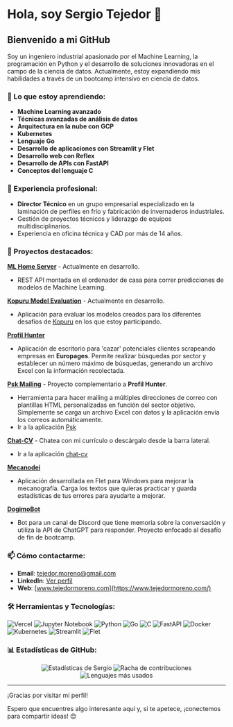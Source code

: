 # Hola, soy Sergio Tejedor 👋

## Bienvenido a mi GitHub

Soy un ingeniero industrial apasionado por el Machine Learning, la programación en Python y el desarrollo de soluciones innovadoras en el campo de la ciencia de datos. Actualmente, estoy expandiendo mis habilidades a través de un bootcamp intensivo en ciencia de datos.

### 🌱 Lo que estoy aprendiendo:

- **Machine Learning avanzado**
- **Técnicas avanzadas de análisis de datos**
- **Arquitectura en la nube con GCP**
- **Kubernetes**
- **Lenguaje Go**
- **Desarrollo de aplicaciones con Streamlit y Flet**
- **Desarrollo web con Reflex**
- **Desarrollo de APIs con FastAPI**
- **Conceptos del lenguaje C**

### 💼 Experiencia profesional:

- **Director Técnico** en un grupo empresarial especializado en la laminación de perfiles en frío y fabricación de invernaderos industriales.
- Gestión de proyectos técnicos y liderazgo de equipos multidisciplinarios.
- Experiencia en oficina técnica y CAD por más de 14 años.

### 🚀 Proyectos destacados:

**[ML Home Server](https://github.com/sertemo/mlhomeserver)** - Actualmente en desarrollo.

- REST API montada en el ordenador de casa para correr predicciones de modelos de Machine Learning.

**[Kopuru Model Evaluation](https://github.com/sertemo/kme)** - Actualmente en desarrollo.

- Aplicación para evaluar los modelos creados para los diferentes desafíos de [Kopuru](https://kopuru.com/) en los que estoy participando.

**[Profil Hunter](https://github.com/sertemo/ProfileHunter)**

- Aplicación de escritorio para 'cazar' potenciales clientes scrapeando empresas en **Europages**. Permite realizar búsquedas por sector y establecer un número máximo de búsquedas, generando un archivo Excel con la información recolectada.

**[Psk Mailing](https://github.com/sertemo/psk)** - Proyecto complementario a **Profil Hunter**.

- Herramienta para hacer mailing a múltiples direcciones de correo con plantillas HTML personalizadas en función del sector objetivo. Simplemente se carga un archivo Excel con datos y la aplicación envía los correos automáticamente.
- Ir a la aplicación [Psk](https://talsa-mailing.streamlit.app/)

**[Chat-CV](https://github.com/sertemo/psk)** - Chatea con mi currículo o descárgalo desde la barra lateral.

- Ir a la aplicación [chat-cv](https://stm-cv.streamlit.app/)

**[Mecanodei](https://github.com/sertemo/psk)**

- Aplicación desarrollada en Flet para Windows para mejorar la mecanografía. Carga los textos que quieras practicar y guarda estadísticas de tus errores para ayudarte a mejorar.

**[DogimoBot](https://github.com/sertemo/DoGimoBot)**

- Bot para un canal de Discord que tiene memoria sobre la conversación y utiliza la API de ChatGPT para responder. Proyecto enfocado al desafío de fin de bootcamp.

### 📫 Cómo contactarme:

- **Email**: [tejedor.moreno@gmail.com](mailto:tejedor.moreno@gmail.com)
- **LinkedIn**: [Ver perfil](https://www.linkedin.com/in/stm84/)
- **Web**: [www.tejedormoreno.com](https://www.tejedormoreno.com/)

### 🛠️ Herramientas y Tecnologías:

![Vercel](https://img.shields.io/badge/vercel-%23000000.svg?style=for-the-badge&logo=vercel&logoColor=white)
![Jupyter Notebook](https://img.shields.io/badge/jupyter-%23FA0F00.svg?style=for-the-badge&logo=jupyter&logoColor=white)
![Python](https://img.shields.io/badge/python-3670A0?style=for-the-badge&logo=python&logoColor=ffdd54)
![Go](https://img.shields.io/badge/go-%2300ADD8.svg?style=for-the-badge&logo=go&logoColor=white)
![C](https://img.shields.io/badge/c-%2300599C.svg?style=for-the-badge&logo=c&logoColor=white)
![FastAPI](https://img.shields.io/badge/FastAPI-005571?style=for-the-badge&logo=fastapi)
![Docker](https://img.shields.io/badge/docker-%230db7ed.svg?style=for-the-badge&logo=docker&logoColor=white)
![Kubernetes](https://img.shields.io/badge/kubernetes-%23326ce5.svg?style=for-the-badge&logo=kubernetes&logoColor=white)
![Streamlit](https://img.shields.io/badge/-Streamlit-black?style=flat-square&logo=streamlit)
![Flet](https://img.shields.io/badge/-Flet-black?style=flat-square&logo=flet)

### 📊 Estadísticas de GitHub:

<div align="center">
  <img src="https://github-readme-stats.vercel.app/api?username=sertemo&show_icons=true&theme=tokyonight" alt="Estadísticas de Sergio" />
  <img src="https://github-readme-streak-stats.herokuapp.com/?user=sertemo&theme=tokyonight" alt="Racha de contribuciones" />
  <img src="https://github-readme-stats.vercel.app/api/top-langs/?username=sertemo&layout=compact&theme=tokyonight" alt="Lenguajes más usados" />
</div>

---

¡Gracias por visitar mi perfil!

Espero que encuentres algo interesante aquí y, si te apetece, ¡conectemos para compartir ideas! 😊

